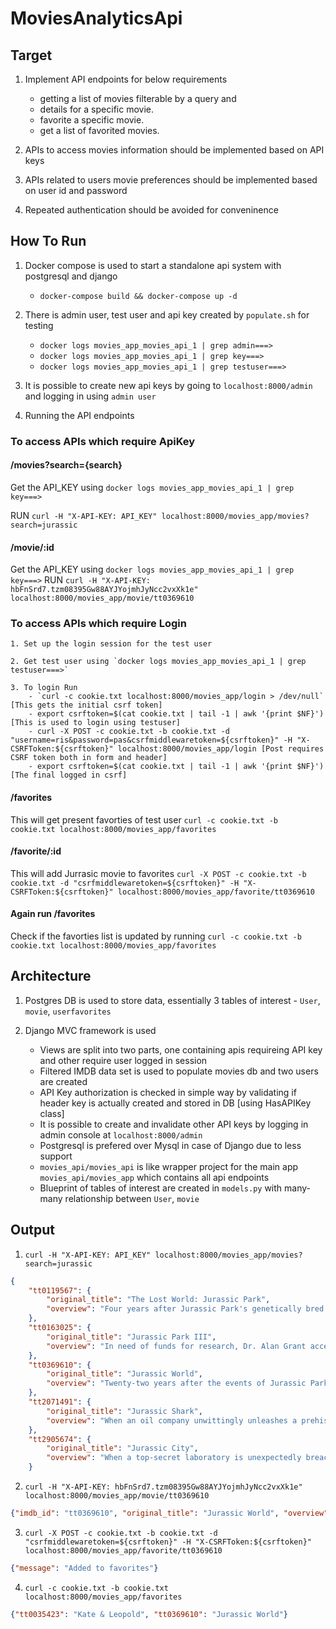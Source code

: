 # MoviesAnalyticsApi

## Target

1. Implement API endpoints for below requirements
	- getting a list of movies filterable by a query and
	- details for a specific movie.
	- favorite a specific movie.
	- get a list of favorited movies.

2. APIs to access movies information should be implemented based on API keys

3. APIs related to users movie preferences should be implemented based on user id and password

4. Repeated authentication should be avoided for conveninence

## How To Run

1. Docker compose is used to start a standalone api system with postgresql and django

	- ``docker-compose build && docker-compose up -d``

2. There is admin user, test user and api key created by `populate.sh` for testing
	- ``docker logs movies_app_movies_api_1 | grep admin===>``
	- ``docker logs movies_app_movies_api_1 | grep key===>``
	- ``docker logs movies_app_movies_api_1 | grep testuser===>``

3. It is possible to create new api keys by going to `localhost:8000/admin` and logging in using `admin user`

4. Running the API endpoints

### To access APIs which require ApiKey

#### /movies?search={search}

Get the API_KEY using ``docker logs movies_app_movies_api_1 | grep key===>``

RUN `curl -H "X-API-KEY: API_KEY" localhost:8000/movies_app/movies?search=jurassic`

#### /movie/:id

Get the API_KEY using ``docker logs movies_app_movies_api_1 | grep key===>``
RUN `curl -H "X-API-KEY: hbFnSrd7.tzm08395Gw88AYJYojmhJyNcc2vxXk1e" localhost:8000/movies_app/movie/tt0369610`

### To access APIs which require Login

	1. Set up the login session for the test user

	2. Get test user using `docker logs movies_app_movies_api_1 | grep testuser===>`

	3. To login Run
		- `curl -c cookie.txt localhost:8000/movies_app/login > /dev/null` [This gets the initial csrf token]
		- export csrftoken=$(cat cookie.txt | tail -1 | awk '{print $NF}') [This is used to login using testuser]
		- curl -X POST -c cookie.txt -b cookie.txt -d "username=ris&password=pas&csrfmiddlewaretoken=${csrftoken}" -H "X-CSRFToken:${csrftoken}" localhost:8000/movies_app/login [Post requires CSRF token both in form and header]
		- export csrftoken=$(cat cookie.txt | tail -1 | awk '{print $NF}') [The final logged in csrf]

#### /favorites

This will get present favorties of test user
``curl -c cookie.txt -b cookie.txt localhost:8000/movies_app/favorites``

#### /favorite/:id

This will add Jurrasic movie to favorites
``curl -X POST -c cookie.txt -b cookie.txt -d "csrfmiddlewaretoken=${csrftoken}" -H "X-CSRFToken:${csrftoken}" localhost:8000/movies_app/favorite/tt0369610``

#### Again run /favorites
Check if the favorties list is updated by running 
``curl -c cookie.txt -b cookie.txt localhost:8000/movies_app/favorites``

## Architecture

1. Postgres DB is used to store data, essentially 3 tables of interest - `User`, `movie`, `userfavorites`

2. Django MVC framework is used
	- Views are split into two parts, one containing apis requireing API key and other require user logged in session
	- Filtered IMDB data set is used to populate movies db and two users are created
	- API Key authorization is checked in simple way by validating if header key is actually created and stored in DB [using HasAPIKey class]
	- It is possible to create and invalidate other API keys by logging in admin console at `localhost:8000/admin`
	- Postgresql is prefered over Mysql in case of Django due to less support
	- `movies_api/movies_api` is like wrapper project for the main app `movies_api/movies_app` which contains all api endpoints
	- Blueprint of tables of interest are created in `models.py` with many-many relationship between `User`, `movie`

## Output
1. `curl -H "X-API-KEY: API_KEY" localhost:8000/movies_app/movies?search=jurassic`

```json
{
    "tt0119567": {
        "original_title": "The Lost World: Jurassic Park",
        "overview": "Four years after Jurassic Park's genetically bred dinosaurs ran amok, multimillionaire John Hammond shocks chaos theorist Ian Malcolm by revealing that Hammond has been breeding more beasties at a secret location. Malcolm, his paleontologist ladylove and a wildlife videographer join an expedition to document the lethal lizards' natural behavior in this action-packed thriller."
    },
    "tt0163025": {
        "original_title": "Jurassic Park III",
        "overview": "In need of funds for research, Dr. Alan Grant accepts a large sum of money to accompany Paul and Amanda Kirby on an aerial tour of the infamous Isla Sorna. It isn't long before all hell breaks loose and the stranded wayfarers must fight for survival as a host of new -- and even more deadly -- dinosaurs try to make snacks of them."
    },
    "tt0369610": {
        "original_title": "Jurassic World",
        "overview": "Twenty-two years after the events of Jurassic Park, Isla Nublar now features a fully functioning dinosaur theme park, Jurassic World, as originally envisioned by John Hammond."
    },
    "tt2071491": {
        "original_title": "Jurassic Shark",
        "overview": "When an oil company unwittingly unleashes a prehistoric shark from its icy  prison, the Jurassic killer maroons a group of art thieves and a group of  college students on an abandoned island"
    },
    "tt2905674": {
        "original_title": "Jurassic City",
        "overview": "When a top-secret laboratory is unexpectedly breached, thousands of rampaging raptors are unleashed on Los Angeles! A black-ops unit is mobilized to contain the creatures before they cause city-wide chaos. Simultaneously, a truckload of raptors is rerouted to a nearby prison. Upon their escape, these ferocious flesh-eaters are beyond containment. This is Jurassic judgment night for smoking hot sorority girls, sinister scientists, muscle-bound military and doomed death-row inmates! It's about to get bloody in Jurassic City!"
    }

```

2. `curl -H "X-API-KEY: hbFnSrd7.tzm08395Gw88AYJYojmhJyNcc2vxXk1e" localhost:8000/movies_app/movie/tt0369610`

```json
{"imdb_id": "tt0369610", "original_title": "Jurassic World", "overview": "Twenty-two years after the events of Jurassic Park, Isla Nublar now features a fully functioning dinosaur theme park, Jurassic World, as originally envisioned by John Hammond."}
```

3. `curl -X POST -c cookie.txt -b cookie.txt -d "csrfmiddlewaretoken=${csrftoken}" -H "X-CSRFToken:${csrftoken}" localhost:8000/movies_app/favorite/tt0369610`

```json
{"message": "Added to favorites"}
```

4. `curl -c cookie.txt -b cookie.txt localhost:8000/movies_app/favorites`

```json
{"tt0035423": "Kate & Leopold", "tt0369610": "Jurassic World"}
```
